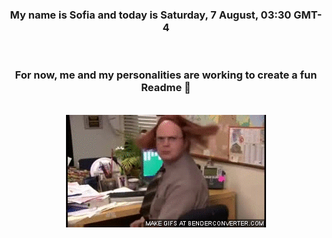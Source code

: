 


<div align="center">
<h3 >My name is Sofia and today is Saturday, 7 August, 03:30 GMT-4</h3><br>
<h3 >For now, me and my personalities are working to create a fun Readme 👋
</h3><br>
<img src='img/dwight.gif' alt='working...'/>
</div>

